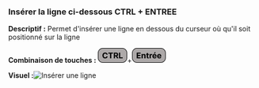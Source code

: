 ### Insérer la ligne ci-dessous CTRL + ENTREE

**Descriptif :** Permet d'insérer une ligne en dessous du curseur où qu'il soit positionné sur la ligne

**Combinaison de touches :** ![Ctrl](../touches/CTRL.png)+![Entrée](../touches/ENTREE.png)

**Visuel :**![Insérer une ligne ](gifs/CtrlEntre.gif)